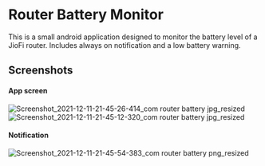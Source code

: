 # Router Battery Monitor
This is a small android application designed to monitor the battery level of a JioFi router. Includes always on notification and a low battery warning.

## Screenshots

#### App screen
![Screenshot_2021-12-11-21-45-26-414_com router battery jpg_resized](https://user-images.githubusercontent.com/58716239/145684016-43a52c7b-175c-4f06-92c6-e204071c0e1b.jpg)
![Screenshot_2021-12-11-21-45-12-320_com router battery jpg_resized](https://user-images.githubusercontent.com/58716239/145684094-56c802cd-e17a-40e6-8882-b59390146aaf.jpg)

#### Notification
![Screenshot_2021-12-11-21-45-54-383_com router battery png_resized](https://user-images.githubusercontent.com/58716239/145684089-682ec79d-5e39-4c95-b957-06d8d8378c19.png)
